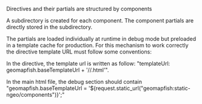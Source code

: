 Directives and their partials are structured by components

A subdirectory is created for each component.
The component partials are directly stored in the subdirectory.

The partials are loaded individually at runtime in debug mode but preloaded in a template cache for production.
For this mechanism to work correctly the directive template URL must follow some conventions:

In the directive, the template url is written as follow: "templateUrl: geomapfish.baseTemplateUrl + '/<component>/<partial>.html'".

In the main html file, the debug section should contain "geomapfish.baseTemplateUrl = '${request.static_url("geomapfish:static-ngeo/components")}';"
